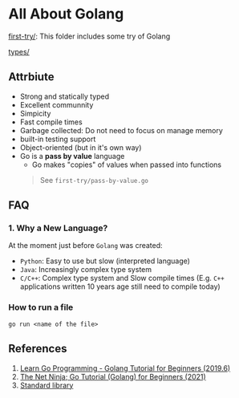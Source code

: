 # All About Golang

[first-try/](./first-try): This folder includes some try of Golang

[types/](./types)

## Attrbiute

+ Strong and statically typed
+ Excellent communnity
+ Simpicity
+ Fast compile times
+ Garbage collected: Do not need to focus on manage memory
+ built-in testing support
+ Object-oriented (but in it's own way)
+ Go is a **pass by value** language
  + Go makes "copies" of values when passed into functions
  > See `first-try/pass-by-value.go`

## FAQ

### 1. Why a New Language?

At the moment just before `Golang` was created:

+ `Python`: Easy to use but slow (interpreted language)
+ `Java`: Increasingly complex type system
+ `C/C++`: Complex type system and Slow compile times (E.g. `C++` applications written 10 years age still need to compile today)

### How to run a file

`go run <name of the file>`

## References

1. [Learn Go Programming - Golang Tutorial for Beginners (2019.6)](https://youtu.be/YS4e4q9oBaU)
2. [The Net Ninja; Go Tutorial (Golang) for Beginners (2021)](https://www.youtube.com/playlist?list=PL4cUxeGkcC9gC88BEo9czgyS72A3doDeM)
3. [Standard library](https://pkg.go.dev/std)

